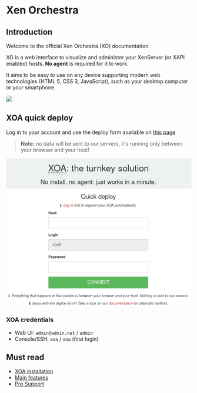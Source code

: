 # Xen Orchestra

## Introduction

Welcome to the official Xen Orchestra (XO) documentation.

XO is a web interface to visualize and administer your XenServer (or XAPI enabled) hosts. **No agent** is required for it to work.

It aims to be easy to use on any device supporting modern web technologies (HTML 5, CSS 3, JavaScript), such as your desktop computer or your smartphone.

![](https://pbs.twimg.com/profile_images/601775622675898368/xWbbafyO_400x400.png)

## XOA quick deploy

Log in to your account and use the deploy form available on [this page](https://xen-orchestra.com/#!/xoa)

> **Note:** no data will be sent to our servers, it's running only between your browser and your host!

[![](./assets/deploy_form.png)](https://xen-orchestra.com/#!/xoa)

### XOA credentials

- Web UI: `admin@admin.net` / `admin`
- Console/SSH: `xoa` / `xoa` (first login)

## Must read

- [XOA installation](xoa.md)
- [Main features](features.md)
- [Pro Support](support.md)
